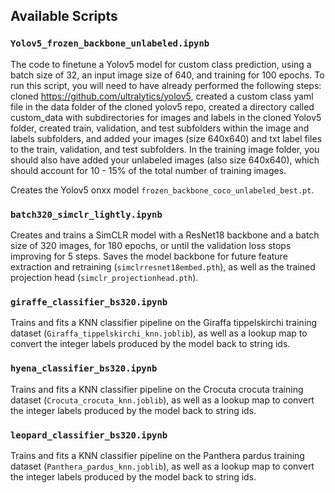 ## Available Scripts

### `Yolov5_frozen_backbone_unlabeled.ipynb`

The code to finetune a Yolov5 model for custom class prediction, using a batch size of 32, an input image size of 640, and training for 100 epochs. To run this script, you will need to have already performed the following steps: cloned https://github.com/ultralytics/yolov5, created a custom class yaml file in the data folder of the cloned yolov5 repo, created a directory called custom_data with subdirectories for images and labels in the cloned Yolov5 folder, created train, validation, and test subfolders within the image and labels subfolders, and added your images (size 640x640) and txt label files to the train, validation, and test subfolders. In the training image folder, you should also have added your unlabeled images (also size 640x640), which should account for 10 - 15% of the total number of training images. 

Creates the Yolov5 onxx model `frozen_backbone_coco_unlabeled_best.pt`.

### `batch320_simclr_lightly.ipynb`

Creates and trains a SimCLR model with a ResNet18 backbone and a batch size of 320 images, for 180 epochs, or until the validation loss stops improving for 5 steps. Saves the model backbone for future feature extraction and retraining (`simclrresnet18embed.pth`), as well as the trained projection head (`simclr_projectionhead.pth`).

### `giraffe_classifier_bs320.ipynb`

Trains and fits a KNN classifier pipeline on the Giraffa tippelskirchi training dataset (`Giraffa_tippelskirchi_knn.joblib`), as well as a lookup map to convert the integer labels produced by the model back to string ids. 

### `hyena_classifier_bs320.ipynb`

Trains and fits a KNN classifier pipeline on the Crocuta crocuta training dataset (`Crocuta_crocuta_knn.joblib`), as well as a lookup map to convert the integer labels produced by the model back to string ids.

### `leopard_classifier_bs320.ipynb`

Trains and fits a KNN classifier pipeline on the Panthera pardus training dataset (`Panthera_pardus_knn.joblib`), as well as a lookup map to convert the integer labels produced by the model back to string ids.
